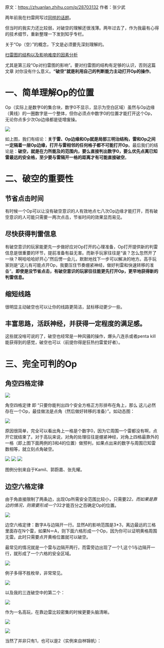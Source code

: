 原文：https://zhuanlan.zhihu.com/p/28703132
作者：张少武

两年前我在扫雷网写过[同样的话题](http://www.saolei.wang/BBS/Title.asp?Id=14967)。

但当时的我实力还比较弱，对破空的理解还很浅薄。两年过去了，作为我最有心得的技术细节，重新整理一下发到知乎专栏。

关于“Op（空）”的概念，下文是必须要先深刻理解的。

[扫雷图的结构以及影响难度的因素分析](https://zhuanlan.zhihu.com/p/27185883)

尤其是第三段“Op对扫雷图的影响”。要对扫雷图的结构有足够的认识，否则这篇文章 对你没有什么意义。**“破空”就是利用自己的判断能力主动打开Op的操作**。

# 一、简单理解Op的位置
Op（实际上是数字0的集合块，数字0不显示，显示为空白区域）虽然与Op边缘（黄线）的一圈数字是一个整体，但你必须点中数字0的位置才能打开这个Op，无论你点多少次Op边缘都是徒增废操。

![](https://github.com/putianyi889/Minesweeper-makes-me-happy/blob/main/wiki/images/ZSW-opening-breaking/1.png)

如上图，我们有结论：**关于雷、Op边缘和Op就是局部三明治结构，雷和Op之间一定隔着一层Op边缘，打开与雷相邻的任何格子都不可能打开Op**。最后我们的结论是：**破空，就是在力所能及的范围内，要么直接判出数字0，要么优先点离已知雷最远的安全格，至少要与雷隔开一格的距离才有可能直接破空**。

# 二、破空的重要性

## 节省点击时间

有时候一个Op可以让没有破空意识的人有效地点七八次Op边缘才能打开，而有破空意识的人可能只需要一两次点击，节省时间的效果显而易见。

## 尽快获得判雷信息

有破空意识的玩家能更先一步做好应对Op打开的心理准备，Op打开提供新的判雷信息是很重要的环节，提前准备有益无害。而新手玩家往往是“诶？怎么忽然开了一块？啊哈哈哈好开心”然后愣一会儿，默默地找下一步可以解决的地方。高手玩家则是“这儿有可能点开Op，我要压住节奏绷紧神经，做好判雷和快速转移的准备”。**即使是没节省点击，有破空意识的玩家往往能更先打开Op，更早地获得新的判雷信息。**

## 缩短线路

很明显主动破空也可以让你的线路更简洁，鼠标移动更少一些。

## 丰富思路，活跃神经，并获得一定程度的满足感。

这些就没啥可说的了，破空也经常是一种风骚的操作，爆头八连杀或者penta kill能获得到的感觉，破空也可以（前提你得是狂热扫雷爱好者）。

# 三、完全可判的Op
## 角空四格定律

![](https://github.com/putianyi889/Minesweeper-makes-me-happy/blob/main/wiki/images/ZSW-opening-breaking/2.png)

角空四格定律 即 “只要你能判出四个安全方格正方形排布在角上，那么 这儿必然存在一个Op，最佳做法是点角（然后做好转移的准备）”。如动态图：

![](https://github.com/putianyi889/Minesweeper-makes-me-happy/blob/main/wiki/images/ZSW-opening-breaking/1.gif)

原因很简单，完全可以看出角上一格是个数字0，因为它周围一个雷都没有啊，点开它就结束了。对于高玩来说，对角的处理往往是绷紧神经，对角上四格最靠外的一格（即上图下面两例的3和4的位置）做预判，如果点出来的数字与周围已知雷数相等，就立刻点角破空。

![](https://github.com/putianyi889/Minesweeper-makes-me-happy/blob/main/wiki/images/ZSW-opening-breaking/2.gif)
![](https://github.com/putianyi889/Minesweeper-makes-me-happy/blob/main/wiki/images/ZSW-opening-breaking/3.gif)
![](https://github.com/putianyi889/Minesweeper-makes-me-happy/blob/main/wiki/images/ZSW-opening-breaking/4.gif)

图例分别来自于Kamil、郭蔚嘉、张先耀。

## 边空六格定律

由于角直接限制了两条边，出现Op所需安全范围比较小，只需要2*2。而如果是靠边的情况，则需要形成一个3*2才能百分之百确定Op的位置。

![](https://github.com/putianyi889/Minesweeper-makes-me-happy/blob/main/wiki/images/ZSW-opening-breaking/3.png)

边空六格定律：数字A与边隔开一行。显然A的影响范围是3*3，离边最远的三格里面存在N个雷，如果N＝A，则下面六格形成一个Op，因为你可以证明黄格周围无雷。此时只需要点开黄格位置就可以破空。

最常见的情况就是一个雷与边隔开两行，而雷旁边出现了一个1,这个1与边隔开一行，就形成了一个六格的安全区域。

![](https://github.com/putianyi889/Minesweeper-makes-me-happy/blob/main/wiki/images/ZSW-opening-breaking/4.png)

例子多得不胜枚举，非常常见。

![](https://github.com/putianyi889/Minesweeper-makes-me-happy/blob/main/wiki/images/ZSW-opening-breaking/5.gif)

以及我的三连破空中的第二个：

![](https://github.com/putianyi889/Minesweeper-makes-me-happy/blob/main/wiki/images/ZSW-opening-breaking/6.gif)

作为一名高玩，在靠边雷比较密集的时候更要头脑清晰。

![](https://github.com/putianyi889/Minesweeper-makes-me-happy/blob/main/wiki/images/ZSW-opening-breaking/5.png)

![](https://github.com/putianyi889/Minesweeper-makes-me-happy/blob/main/wiki/images/ZSW-opening-breaking/7.gif)

当然了并非只有1，也可以是2（实例来自林锦帆）：